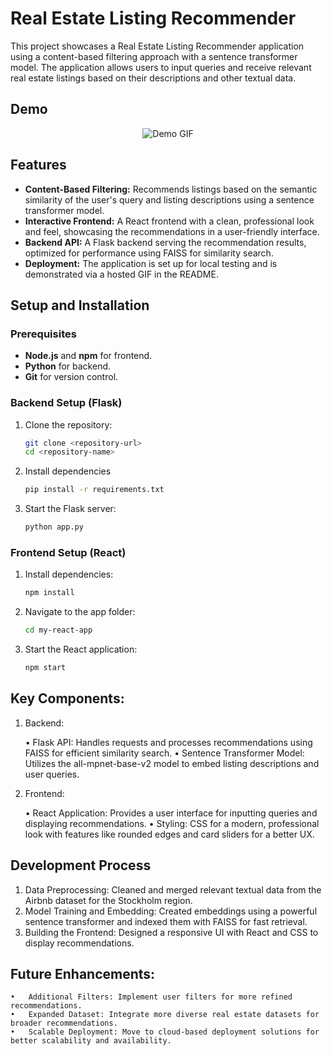 # Real Estate Listing Recommender

This project showcases a Real Estate Listing Recommender application using a content-based filtering approach with a sentence transformer model. The application allows users to input queries and receive relevant real estate listings based on their descriptions and other textual data.

## Demo

<p align="center">
  <img src="./demo-gif.gif" alt="Demo GIF">
</p>

## Features

- **Content-Based Filtering:** Recommends listings based on the semantic similarity of the user's query and listing descriptions using a sentence transformer model.
- **Interactive Frontend:** A React frontend with a clean, professional look and feel, showcasing the recommendations in a user-friendly interface.
- **Backend API:** A Flask backend serving the recommendation results, optimized for performance using FAISS for similarity search.
- **Deployment:** The application is set up for local testing and is demonstrated via a hosted GIF in the README.

## Setup and Installation

### Prerequisites

- **Node.js** and **npm** for frontend.
- **Python** for backend.
- **Git** for version control.

### Backend Setup (Flask)

1. Clone the repository:
   ```bash
   git clone <repository-url>
   cd <repository-name>

2. Install dependencies
   ```bash
   pip install -r requirements.txt

3. Start the Flask server:
   ```bash
   python app.py

### Frontend Setup (React)
   
1. Install dependencies:
   ```bash
   npm install

2. Navigate to the app folder:
   ```bash
   cd my-react-app

2. Start the React application:
   ```bash
   npm start

## Key Components: 


1. Backend:

	•	Flask API: Handles requests and processes recommendations using FAISS for efficient similarity search.
	•	Sentence Transformer Model: Utilizes the all-mpnet-base-v2 model to embed listing descriptions and user queries.

2. Frontend:

	•	React Application: Provides a user interface for inputting queries and displaying recommendations.
	•	Styling: CSS for a modern, professional look with features like rounded edges and card sliders for a better UX.

## Development Process

1.	Data Preprocessing: Cleaned and merged relevant textual data from the Airbnb dataset for the Stockholm region.
2.	Model Training and Embedding: Created embeddings using a powerful sentence transformer and indexed them with FAISS for fast retrieval.
3.	Building the Frontend: Designed a responsive UI with React and CSS to display recommendations.

## Future Enhancements: 

	•	Additional Filters: Implement user filters for more refined recommendations.
	•	Expanded Dataset: Integrate more diverse real estate datasets for broader recommendations.
	•	Scalable Deployment: Move to cloud-based deployment solutions for better scalability and availability.
